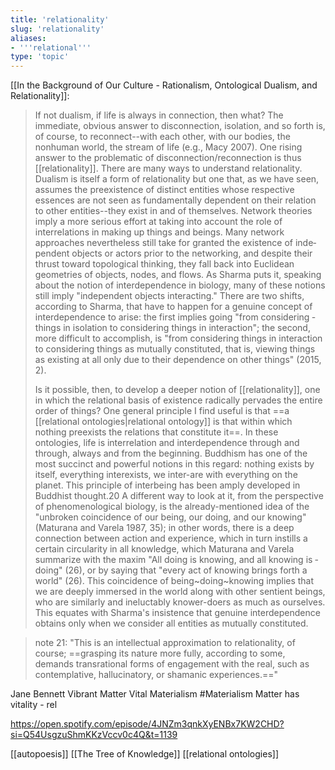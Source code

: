 ```yaml
---
title: 'relationality'
slug: 'relationality'
aliases:
- '''relational'''
type: 'topic'
---
```


[[In the Background of Our Culture - Rationalism, Ontological Dualism, and Relationality]]:
>If not dualism, if life is always in connection, then what? The immediate, obvious answer to disconnection, isolation, and so forth is, of course, to reconnect--­with each other, with our bodies, the nonhuman world, the stream of life (e.g., Macy 2007). One rising answer to the problematic of disconnection/reconnection is thus [[relationality]]. ­There are many ways to understand relationality. Dualism is itself a form of relationality but one that, as we have seen, assumes the preexistence of distinct entities whose respective essences are not seen as fundamentally dependent on their relation to other entities--­they exist in and of themselves. Network theories imply a more serious effort at taking into account the role of interrelations in making up ­things and beings. Many network approaches nevertheless still take for granted the existence of inde­pen­dent objects or actors prior to the networking, and despite their thrust ­toward topological thinking, they fall back into Euclidean geometries of objects, nodes, and flows. As Sharma puts it, speaking about the ­notion of interdependence in biology, many of ­these notions still imply "in­de­pen­dent objects interacting." ­There are two shifts, according to Sharma, that have to happen for a genuine concept of interdependence to arise: the first implies going "from considering ­things in isolation to considering ­things in interaction"; the second, more difficult to accomplish, is "from considering ­things in interaction to considering ­things as mutually constituted, that is, viewing ­things as existing at all only due to their dependence on other ­things" (2015, 2).
>
>Is it pos­si­ble, then, to develop a deeper notion of [[relationality]], one in which the relational basis of existence radically pervades the entire order of t­hings? One general princip­le I find useful is that ==a [[relational ontologies|relational ontology]] is that within which nothing preexists the relations that constitute it==. In t­hese ontologies, life is interrelation and interdependence through and through, always and from the beginning. Buddhism has one of the most succinct and power­ful notions in this regard: nothing exists by itself, every­thing interexists, we inter-are with every­thing on the planet. This princip­le of interbeing has been amply developed in Buddhist thought.20 A dif­fer­ent way to look at it, from the perspective of phenomenological biology, is the already-­mentioned idea of the "unbroken coincidence of our being, our doing, and our knowing" (Maturana and Varela 1987, 35); in other words, ­there is a deep connection between action and experience, which in turn instills a certain circularity in all knowledge, which Maturana and Varela summarize with the maxim "All ­doing is knowing, and all knowing is ­doing" (26), or by saying that "­every act of knowing brings forth a world" (26). This coincidence of being~­doing~knowing implies that we are deeply immersed in the world along with other sentient beings, who are similarly and ineluctably knower-­doers as much as ourselves. This equates with Sharma's insistence that genuine interdependence obtains only when we consider all entities as mutually constituted.

>note 21: "This is an intellectual approximation to relationality, of course; ==grasping its nature more fully, according to some, demands transrational forms of engagement with the real, such as contemplative, hallucinatory, or shamanic experiences.=="

Jane Bennett Vibrant Matter 
Vital Materialism #Materialism
Matter has vitality - rel

https://open.spotify.com/episode/4JNZm3qnkXyENBx7KW2CHD?si=Q54UsgzuShmKKzVccv0c4Q&t=1139

[[autopoesis]] [[The Tree of Knowledge]]
[[relational ontologies]]